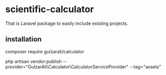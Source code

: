 # scientific-calculator
That is Laravel package to easily include existing projects.
## installation
composer require gulzarali/calculator

php artisan vendor:publish --provider="GulzarAli\Calculator\CalculatorServiceProvider" --tag="assets"
